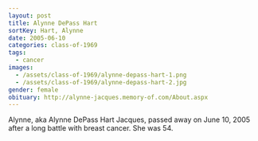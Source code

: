 ```yaml
---
layout: post
title: Alynne DePass Hart
sortKey: Hart, Alynne
date: 2005-06-10
categories: class-of-1969
tags:
  - cancer
images:
  - /assets/class-of-1969/alynne-depass-hart-1.png
  - /assets/class-of-1969/alynne-depass-hart-2.jpg
gender: female
obituary: http://alynne-jacques.memory-of.com/About.aspx
---
```

Alynne, aka Alynne DePass Hart Jacques, passed away on June 10, 2005 after a long battle with breast cancer. She was 54.
